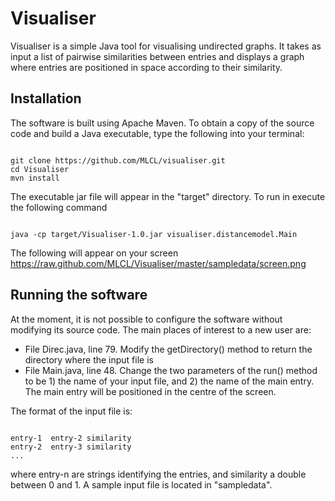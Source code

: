 # Visualiser

Visualiser is a simple Java tool for visualising undirected graphs. It takes as input a list of pairwise similarities between entries and displays a graph where entries are positioned in space according to their similarity.

## Installation

The software is built using Apache Maven. To obtain a copy of the source code and build a Java executable, type the following into your terminal:


<pre><code>
git clone https://github.com/MLCL/visualiser.git
cd Visualiser
mvn install
</code></pre>

The executable jar file will appear in the "target" directory. To run in execute the following command
<pre><code>
java -cp target/Visualiser-1.0.jar visualiser.distancemodel.Main
</code></pre>

The following will appear on your screen
https://raw.github.com/MLCL/Visualiser/master/sampledata/screen.png


## Running the software
At the moment, it is not possible to configure the software without modifying its source code. The main places of interest to a new user are:

* File Direc.java, line 79. Modify the getDirectory() method to return the directory where the input file is
* File Main.java, line 48. Change the two parameters of the run() method to be 1) the name of your input file, and 2) the name of the main entry. The main entry will be positioned in the centre of the screen.

The format of the input file is:

<pre><code>
entry-1  entry-2 similarity
entry-2  entry-3 similarity
...
</code></pre>

where entry-n are strings identifying the entries, and similarity a double between 0 and 1. A sample input file is located in "sampledata".


